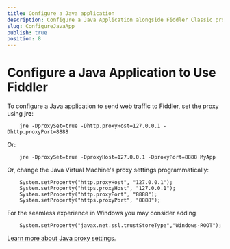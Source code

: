 ```yaml
---
title: Configure a Java application
description: Configure a Java Application alongside Fiddler Classic proxy
slug: ConfigureJavaApp
publish: true
position: 8
---
```


Configure a Java Application to Use Fiddler
===========================================

To configure a Java application to send web traffic to Fiddler, set the proxy using **jre**:

		jre -DproxySet=true -Dhttp.proxyHost=127.0.0.1 -Dhttp.proxyPort=8888

Or:

		jre -DproxySet=true -DproxyHost=127.0.0.1 -DproxyPort=8888 MyApp

Or, change the Java Virtual Machine's proxy settings programmatically:

		System.setProperty("http.proxyHost", "127.0.0.1");
		System.setProperty("https.proxyHost", "127.0.0.1");
		System.setProperty("http.proxyPort", "8888");
		System.setProperty("https.proxyPort", "8888");
		
For the seamless experience in Windows you may consider adding
        	
		System.setProperty("javax.net.ssl.trustStoreType","Windows-ROOT");

[Learn more about Java proxy settings.][1]

[1]: http://java.sun.com/j2se/1.5.0/docs/guide/net/proxies.html 
